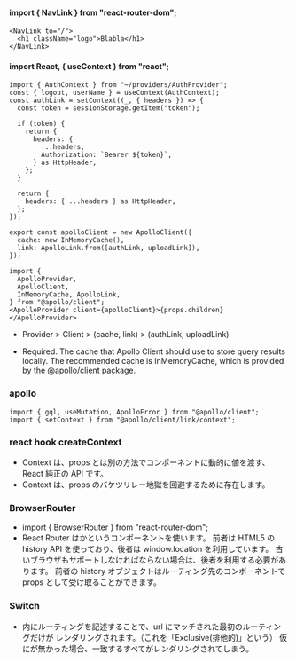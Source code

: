 #### import { NavLink } from "react-router-dom";

```
<NavLink to="/">
  <h1 className="logo">Blabla</h1>
</NavLink>
```

#### import React, { useContext } from "react";

```
import { AuthContext } from "~/providers/AuthProvider";
const { logout, userName } = useContext(AuthContext);
const authLink = setContext((_, { headers }) => {
  const token = sessionStorage.getItem("token");

  if (token) {
    return {
      headers: {
        ...headers,
        Authorization: `Bearer ${token}`,
      } as HttpHeader,
    };
  }

  return {
    headers: { ...headers } as HttpHeader,
  };
});

export const apolloClient = new ApolloClient({
  cache: new InMemoryCache(),
  link: ApolloLink.from([authLink, uploadLink]),
});

import {
  ApolloProvider,
  ApolloClient,
  InMemoryCache, ApolloLink,
} from "@apollo/client";
<ApolloProvider client={apolloClient}>{props.children}</ApolloProvider>
```

-   Provider > Client > (cache, link) > (authLink, uploadLink)

-   Required. The cache that Apollo Client should use to store query results locally. The recommended cache is InMemoryCache, which is provided by the @apollo/client package.

### apollo

```
import { gql, useMutation, ApolloError } from "@apollo/client";
import { setContext } from "@apollo/client/link/context";
```

### react hook createContext

-   Context は、props とは別の方法でコンポーネントに動的に値を渡す、React 純正の API です。
-   Context は、props のバケツリレー地獄を回避するために存在します。

### BrowserRouter

-   import { BrowserRouter } from "react-router-dom";
-   React Router は<BrowserRouter>か<HashRouter>というコンポーネントを使います。
    前者は HTML5 の history API を使っており、後者は window.location を利用しています。
    古いブラウザもサポートしなければならない場合は、後者を利用する必要があります。
    前者の history オブジェクトはルーティング先のコンポーネントで props として受け取ることができます。

### Switch

-   <Switch>内にルーティングを記述することで、url にマッチされた最初のルーティングだけが レンダリングされます。（これを「Exclusive(排他的)」という）
    仮に<Switch>が無かった場合、一致するすぺてがレンダリングされてしまう。
